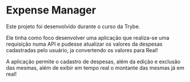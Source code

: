 # Expense Manager

Este projeto foi desenvolvido durante o curso da Trybe. 

Ele tinha como foco desenvolver uma aplicação que realiza-se uma requisição numa API e pudesse atualizar os valores da despesas cadastradas pelo usuário, ja convertendo os valores para Real! 

A aplicação permite o cadastro de despesas, além da edição e exclusão das mesmas, além de exibir em tempo real o montante das mesmas já em real!
